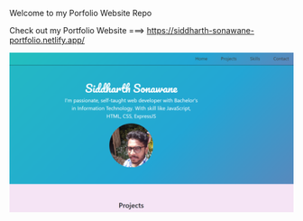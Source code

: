 Welcome to my Porfolio Website Repo

Check out my Portfolio Website ===>  https://siddharth-sonawane-portfolio.netlify.app/

![Site-Preview](https://github.com/SiddharthSonawane/Siddharth-Portfolio/blob/master/portfolio-website.PNG)
